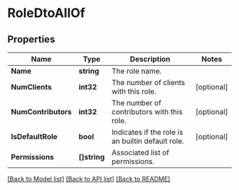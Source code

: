 # RoleDtoAllOf

## Properties

Name | Type | Description | Notes
------------ | ------------- | ------------- | -------------
**Name** | **string** | The role name. | 
**NumClients** | **int32** | The number of clients with this role. | [optional] 
**NumContributors** | **int32** | The number of contributors with this role. | [optional] 
**IsDefaultRole** | **bool** | Indicates if the role is an builtin default role. | [optional] 
**Permissions** | **[]string** | Associated list of permissions. | 

[[Back to Model list]](../README.md#documentation-for-models) [[Back to API list]](../README.md#documentation-for-api-endpoints) [[Back to README]](../README.md)


